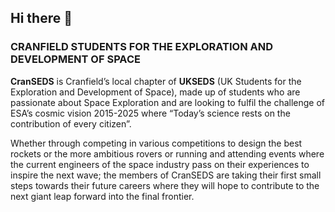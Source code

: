 ## Hi there 👋

<!--
**Here are some ideas to get you started:**

🙋‍♀️ A short introduction - what is your organization all about?
🌈 Contribution guidelines - how can the community get involved?
👩‍💻 Useful resources - where can the community find your docs? Is there anything else the community should know?
🍿 Fun facts - what does your team eat for breakfast?
🧙 Remember, you can do mighty things with the power of [Markdown](https://docs.github.com/github/writing-on-github/getting-started-with-writing-and-formatting-on-github/basic-writing-and-formatting-syntax)
-->


### CRANFIELD STUDENTS FOR THE EXPLORATION AND DEVELOPMENT OF SPACE

**CranSEDS** is Cranfield’s local chapter of **UKSEDS** (UK Students for the Exploration and Development of Space), made up of students who are passionate about Space Exploration and are looking to fulfil the challenge of ESA’s cosmic vision 2015-2025 where “Today’s science rests on the contribution of every citizen”.

Whether through competing in various competitions to design the best rockets or the more ambitious rovers or running and attending events where the current engineers of the space industry pass on their experiences to inspire the next wave; the members of CranSEDS are taking their first small steps towards their future careers where they will hope to contribute to the next giant leap forward into the final frontier.
